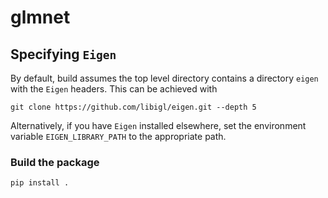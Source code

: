 # glmnet


## Specifying `Eigen`

By default, build assumes the top level directory contains a directory `eigen` with the `Eigen` headers. This
can be achieved with

```
git clone https://github.com/libigl/eigen.git --depth 5
```

Alternatively, if you have `Eigen` installed elsewhere, set the environment variable `EIGEN_LIBRARY_PATH` to
the appropriate path.

### Build the package

```
pip install .
```








